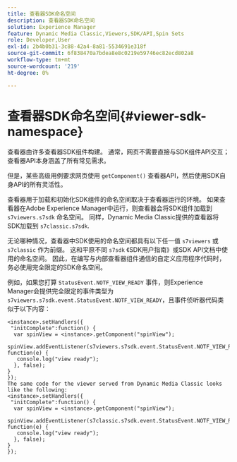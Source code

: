 ```yaml
---
title: 查看器SDK命名空间
description: 查看器SDK命名空间
solution: Experience Manager
feature: Dynamic Media Classic,Viewers,SDK/API,Spin Sets
role: Developer,User
exl-id: 2b4b0b31-3c88-42a4-8a81-5534691e318f
source-git-commit: 6f838470a7bdea8e8c0219e59746ec82ecd802a8
workflow-type: tm+mt
source-wordcount: '219'
ht-degree: 0%

---
```


# 查看器SDK命名空间{#viewer-sdk-namespace}

查看器由许多查看器SDK组件构建。 通常，网页不需要直接与SDK组件API交互；查看器API本身涵盖了所有常见需求。

但是，某些高级用例要求网页使用 `getComponent()` 查看器API，然后使用SDK自身API的所有灵活性。

查看器用于加载和初始化SDK组件的命名空间取决于查看器运行的环境。 如果查看器在Adobe Experience Manager中运行，则查看器会将SDK组件加载到 `s7viewers.s7sdk` 命名空间。 同样，Dynamic Media Classic提供的查看器将SDK加载到 `s7classic.s7sdk`.

无论哪种情况，查看器中SDK使用的命名空间都具有以下任一值 `s7viewers` 或 `s7classic` 作为前缀。 这和平原不同 `s7sdk` 《SDK用户指南》或SDK API文档中使用的命名空间。 因此，在编写与内部查看器组件通信的自定义应用程序代码时，务必使用完全限定的SDK命名空间。

例如，如果您打算 `StatusEvent.NOTF_VIEW_READY` 事件，则Experience Manager会提供完全限定的事件类型为 `s7viewers.s7sdk.event.StatusEvent.NOTF_VIEW_READY`，且事件侦听器代码类似于以下内容：

```
<instance>.setHandlers({ 
 "initComplete":function() { 
  var spinView = <instance>.getComponent("spinView"); 
   spinView.addEventListener(s7viewers.s7sdk.event.StatusEvent.NOTF_VIEW_READY, function(e) { 
   console.log("view ready"); 
  }, false); 
} 
}); 
The same code for the viewer served from Dynamic Media Classic looks like the following: 
<instance>.setHandlers({ 
 "initComplete":function() { 
  var spinView = <instance>.getComponent("spinView"); 
   spinView.addEventListener(s7classic.s7sdk.event.StatusEvent.NOTF_VIEW_READY, function(e) { 
   console.log("view ready"); 
  }, false); 
} 
});
```

